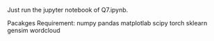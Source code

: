 Just run the jupyter notebook of Q7.ipynb.

Pacakges Requirement:
numpy
pandas
matplotlab
scipy
torch
sklearn
gensim
wordcloud
